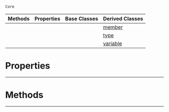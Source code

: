  `Core`

|Methods|Properties|Base Classes|Derived Classes|
|---|---|---|---|
| | | |[member](https://github.com/PlasmaEngine/PlasmaDocs/tree/master/docs/C%2B%2B/code_reference/lightning_base_types/member.markdown)|
| | | |[type](https://github.com/PlasmaEngine/PlasmaDocs/tree/master/docs/C%2B%2B/code_reference/lightning_base_types/type.markdown)|
| | | |[variable](https://github.com/PlasmaEngine/PlasmaDocs/tree/master/docs/C%2B%2B/code_reference/lightning_base_types/variable.markdown)|


 #  Properties


---  
 #  Methods


---  
 

 